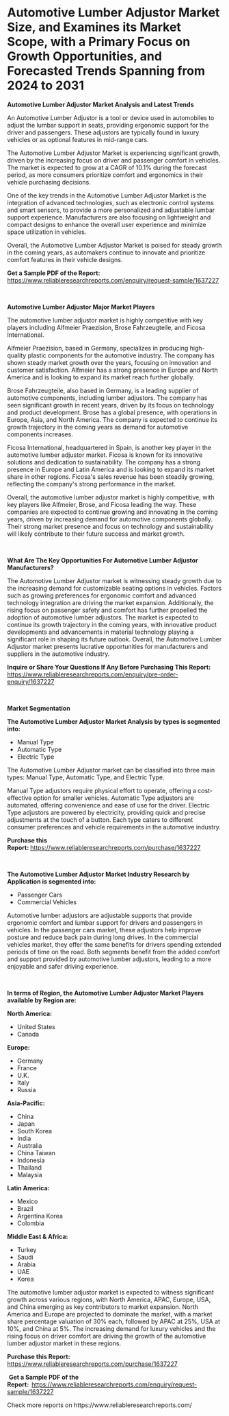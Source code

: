 <p><h1>Automotive Lumber Adjustor Market Size, and Examines its Market Scope, with a Primary Focus on Growth Opportunities, and Forecasted Trends Spanning from 2024 to 2031</h1></p><p><strong>Automotive Lumber Adjustor Market Analysis and Latest Trends</strong></p>
<p><p>An Automotive Lumber Adjustor is a tool or device used in automobiles to adjust the lumbar support in seats, providing ergonomic support for the driver and passengers. These adjustors are typically found in luxury vehicles or as optional features in mid-range cars.</p><p>The Automotive Lumber Adjustor Market is experiencing significant growth, driven by the increasing focus on driver and passenger comfort in vehicles. The market is expected to grow at a CAGR of 10.1% during the forecast period, as more consumers prioritize comfort and ergonomics in their vehicle purchasing decisions.</p><p>One of the key trends in the Automotive Lumber Adjustor Market is the integration of advanced technologies, such as electronic control systems and smart sensors, to provide a more personalized and adjustable lumbar support experience. Manufacturers are also focusing on lightweight and compact designs to enhance the overall user experience and minimize space utilization in vehicles.</p><p>Overall, the Automotive Lumber Adjustor Market is poised for steady growth in the coming years, as automakers continue to innovate and prioritize comfort features in their vehicle designs.</p></p>
<p><strong>Get a Sample PDF of the Report:&nbsp;</strong> <a href="https://www.reliableresearchreports.com/enquiry/request-sample/1637227">https://www.reliableresearchreports.com/enquiry/request-sample/1637227</a></p>
<p>&nbsp;</p>
<p><strong>Automotive Lumber Adjustor Major Market Players</strong></p>
<p><p>The automotive lumber adjustor market is highly competitive with key players including Alfmeier Praezision, Brose Fahrzeugteile, and Ficosa International. </p><p>Alfmeier Praezision, based in Germany, specializes in producing high-quality plastic components for the automotive industry. The company has shown steady market growth over the years, focusing on innovation and customer satisfaction. Alfmeier has a strong presence in Europe and North America and is looking to expand its market reach further globally.</p><p>Brose Fahrzeugteile, also based in Germany, is a leading supplier of automotive components, including lumber adjustors. The company has seen significant growth in recent years, driven by its focus on technology and product development. Brose has a global presence, with operations in Europe, Asia, and North America. The company is expected to continue its growth trajectory in the coming years as demand for automotive components increases.</p><p>Ficosa International, headquartered in Spain, is another key player in the automotive lumber adjustor market. Ficosa is known for its innovative solutions and dedication to sustainability. The company has a strong presence in Europe and Latin America and is looking to expand its market share in other regions. Ficosa's sales revenue has been steadily growing, reflecting the company's strong performance in the market.</p><p>Overall, the automotive lumber adjustor market is highly competitive, with key players like Alfmeier, Brose, and Ficosa leading the way. These companies are expected to continue growing and innovating in the coming years, driven by increasing demand for automotive components globally. Their strong market presence and focus on technology and sustainability will likely contribute to their future success and market growth.</p></p>
<p>&nbsp;</p>
<p><strong>What Are The Key Opportunities For Automotive Lumber Adjustor Manufacturers?</strong></p>
<p><p>The Automotive Lumber Adjustor market is witnessing steady growth due to the increasing demand for customizable seating options in vehicles. Factors such as growing preferences for ergonomic comfort and advanced technology integration are driving the market expansion. Additionally, the rising focus on passenger safety and comfort has further propelled the adoption of automotive lumber adjustors. The market is expected to continue its growth trajectory in the coming years, with innovative product developments and advancements in material technology playing a significant role in shaping its future outlook. Overall, the Automotive Lumber Adjustor market presents lucrative opportunities for manufacturers and suppliers in the automotive industry.</p></p>
<p><strong>Inquire or Share Your Questions If Any Before Purchasing This Report:</strong> <a href="https://www.reliableresearchreports.com/enquiry/pre-order-enquiry/1637227">https://www.reliableresearchreports.com/enquiry/pre-order-enquiry/1637227</a></p>
<p>&nbsp;</p>
<p><strong>Market Segmentation</strong></p>
<p><strong>The Automotive Lumber Adjustor Market Analysis by types is segmented into:</strong></p>
<p><ul><li>Manual Type</li><li>Automatic Type</li><li>Electric Type</li></ul></p>
<p><p>The Automotive Lumber Adjustor market can be classified into three main types: Manual Type, Automatic Type, and Electric Type. </p><p>Manual Type adjustors require physical effort to operate, offering a cost-effective option for smaller vehicles. Automatic Type adjustors are automated, offering convenience and ease of use for the driver. Electric Type adjustors are powered by electricity, providing quick and precise adjustments at the touch of a button. Each type caters to different consumer preferences and vehicle requirements in the automotive industry.</p></p>
<p><strong>Purchase this Report:&nbsp;</strong><a href="https://www.reliableresearchreports.com/purchase/1637227">https://www.reliableresearchreports.com/purchase/1637227</a></p>
<p>&nbsp;</p>
<p><strong>The Automotive Lumber Adjustor Market Industry Research by Application is segmented into:</strong></p>
<p><ul><li>Passenger Cars</li><li>Commercial Vehicles</li></ul></p>
<p><p>Automotive lumber adjustors are adjustable supports that provide ergonomic comfort and lumbar support for drivers and passengers in vehicles. In the passenger cars market, these adjustors help improve posture and reduce back pain during long drives. In the commercial vehicles market, they offer the same benefits for drivers spending extended periods of time on the road. Both segments benefit from the added comfort and support provided by automotive lumber adjustors, leading to a more enjoyable and safer driving experience.</p></p>
<p>&nbsp;</p>
<p><strong>In terms of Region, the Automotive Lumber Adjustor Market Players available by Region are:</strong></p>
<p>
    <p> <strong> North America: </strong>
        <ul>
            <li>United States</li>
            <li>Canada</li>
        </ul>
        </p> 
    <p> <strong> Europe: </strong>
        <ul>
            <li>Germany</li>
            <li>France</li>
            <li>U.K.</li>
            <li>Italy</li>
            <li>Russia</li>
        </ul>
        </p> 
    <p> <strong> Asia-Pacific: </strong>
        <ul>
            <li>China</li>
            <li>Japan</li>
            <li>South Korea</li>
            <li>India</li>
            <li>Australia</li>
            <li>China Taiwan</li>
            <li>Indonesia</li>
            <li>Thailand</li>
            <li>Malaysia</li>
        </ul>
        </p> 
    <p> <strong> Latin America: </strong>
        <ul>
            <li>Mexico</li>
            <li>Brazil</li>
            <li>Argentina Korea</li>
            <li>Colombia</li>
        </ul>
        </p> 
    <p> <strong> Middle East & Africa: </strong>
        <ul>
            <li>Turkey</li>
            <li>Saudi</li>
            <li>Arabia</li>
            <li>UAE</li>
            <li>Korea</li>
        </ul>
    </p>
    </p>
<p><p>The automotive lumber adjustor market is expected to witness significant growth across various regions, with North America, APAC, Europe, USA, and China emerging as key contributors to market expansion. North America and Europe are projected to dominate the market, with a market share percentage valuation of 30% each, followed by APAC at 25%, USA at 10%, and China at 5%. The increasing demand for luxury vehicles and the rising focus on driver comfort are driving the growth of the automotive lumber adjustor market in these regions.</p></p>
<p><strong>Purchase this Report: </strong><a href="https://www.reliableresearchreports.com/purchase/1637227">https://www.reliableresearchreports.com/purchase/1637227</a></p>
<p>&nbsp;<strong>Get a Sample PDF of the Report:&nbsp;&nbsp;</strong><a href="https://www.reliableresearchreports.com/enquiry/request-sample/1637227">https://www.reliableresearchreports.com/enquiry/request-sample/1637227</a></p>
<p><strong></strong></p>
<p>Check more reports on https://www.reliableresearchreports.com/</p>